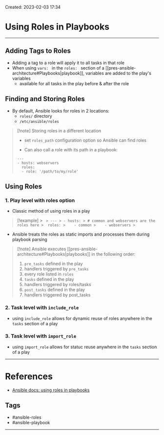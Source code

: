 Created: 2023-02-03 17:34
# Using Roles in Playbooks
---
## Adding Tags to Roles
- Adding a tag to a role will apply it to all tasks in that role
- When using `vars: ` in the `roles: ` section of a [[pres-ansible-architecture#Playbooks|playbook]], variables are added to the play's variables
	- available for all tasks in the play before & after the role

## Finding and Storing Roles
- By default, Ansible looks for roles in 2 locations:
	- `roles/` directory
	- `/etc/ansible/roles`
>[!note] Storing roles in a different location
>- set `roles_path` configuration option so Ansible can find roles
>
>- Can also call a role with its path in a playbook:
> ```
> ---
> - hosts: webservers
>   roles: 
> 	- role: '/path/to/my/role'

## Using Roles

### 1. Play level with roles option
- Classic method of using roles in a play
> [!example]
	> ```
	> ---
	> - hosts:
	> # common and webservers are the roles here
	>  roles:
	>    - common
	>    - webservers
	>```
	
- Ansible treats the roles as static imports and processes them during playbook parsing
> [!note] Ansible executes [[pres-ansible-architecture#Playbooks|playbooks]] in the following order:
> 1. `pre_tasks` defined in the play
> 2. handlers triggered by `pre_tasks`
> 3. every role listed in `roles`
> 4. `tasks` defined in the play
> 5. handlers triggered by roles/tasks
> 6. `post_tasks` defined in the play
> 7. handlers triggered by post_tasks


### 2. Task level with `include_role`
- using `include_role` allows for dynamic reuse of roles anywhere in the `tasks` section of a play

### 3. Task level with `import_role`
- using `import_role` allows for statuc reuse anywhere in the `tasks` section of a play


---
# References
- [Ansible docs: using roles in playbooks](https://docs.ansible.com/ansible/latest/playbook_guide/playbooks_reuse_roles.html#using-roles)

## Tags
- #ansible-roles
- #ansible-playbook 
---